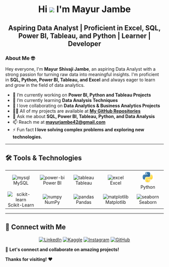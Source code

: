 <h1 align="center">Hi <img loading="lazy" src="https://raw.githubusercontent.com/iampavangandhi/iampavangandhi/master/gifs/Hi.gif" width="28px"/> I'm Mayur Jambe</h1>

<h2 align="center">Aspiring Data Analyst | Proficient in Excel, SQL, Power BI, Tableau, and Python | Learner | Developer</h2>

### About Me 🤓
Hey everyone, I'm **Mayur Shivaji Jambe**, an aspiring Data Analyst with a strong passion for turning raw data into meaningful insights. I'm proficient in **SQL, Python, Power BI, Tableau, and Excel** and always eager to learn and grow in the field of data analytics.

- 🔭 I’m currently working on **Power BI, Python and Tableau Projects**  
- 🌱 I’m currently learning **Data Analysis Techniques**  
- 👯 I love collaborating on **Data Analytics & Business Analytics Projects**  
- 👨‍💻 All of my projects are available at **[My GitHub Repositories](https://github.com/mayur-42?tab=repositories)**  
- 💬 Ask me about **SQL, Power BI, Tableau, Python, and Data Analysis**  
- 📫 Reach me at **mayurjambe42@gmail.com**  
- ⚡ Fun fact **I love solving complex problems and exploring new technologies.**  
  
---

## 🛠️ Tools & Technologies

<table align="center">
  <tr>
    <td align="center" width="96">
      <img src="https://www.vectorlogo.zone/logos/mysql/mysql-icon.svg" alt="mysql" width="40" height="40"/>
      <br/>MySQL
    </td>
    <td align="center" width="96">
      <img src="https://www.vectorlogo.zone/logos/microsoft_powerbi/microsoft_powerbi-icon.svg" alt="power-bi" width="40" height="40"/>
      <br/>Power BI
    </td>
    <td align="center" width="96">
      <img src="https://raw.githubusercontent.com/gilbarbara/logos/f4c8e8b933aa80ce83b6d6d387e016bf4cb4e376/logos/tableau-icon.svg" alt="tableau" width="40" height="40"/>
      <br/>Tableau
    </td>
    <td align="center" width="96">
      <img src="https://avatars.githubusercontent.com/u/44556874?s=200&v=4" alt="excel" width="40" height="40"/>
      <br/>Excel
    </td>
    <td align="center" width="96">
      <img src="https://raw.githubusercontent.com/devicons/devicon/master/icons/python/python-original.svg" alt="python" width="40" height="40"/>
      <br/>Python
    </td>
  </tr>
  <tr>
    <td align="center" width="96">
      <img src="https://upload.wikimedia.org/wikipedia/commons/0/05/Scikit_learn_logo_small.svg" alt="scikit-learn" width="40" height="40"/>
      <br/>Scikit-Learn
    </td>
    <td align="center" width="96">
      <img src="https://www.vectorlogo.zone/logos/numpy/numpy-icon.svg" alt="numpy" width="40" height="40"/>
      <br/>NumPy
    </td>
    <td align="center" width="96">
      <img src="https://raw.githubusercontent.com/simple-icons/simple-icons/master/icons/pandas.svg" alt="pandas" width="40" height="40"/>
      <br/>Pandas
    </td>
    <td align="center" width="96">
      <img src="https://upload.wikimedia.org/wikipedia/commons/thumb/0/01/Created_with_Matplotlib-logo.svg/1024px-Created_with_Matplotlib-logo.svg.png" alt="matplotlib" width="40" height="40"/>
      <br/>Matplotlib
    </td>
    <td align="center" width="96">
      <img src="https://seaborn.pydata.org/_static/logo-wide-lightbg.svg" alt="seaborn" width="80" height="40"/>
      <br/>Seaborn
    </td>
  </tr>
</table>

---

## 📢 Connect with Me
<p align="center">
<a href="https://www.linkedin.com/in/mayurjambe42/"><img align="center" src="https://cdn.jsdelivr.net/npm/simple-icons@3.0.1/icons/linkedin.svg" alt="LinkedIn" height="30" width="40" /></a>
<a href="https://www.kaggle.com/mayurjambe"><img align="center" src="https://cdn.jsdelivr.net/npm/simple-icons@3.0.1/icons/kaggle.svg" alt="Kaggle" height="30" width="40" /></a>
<a href="https://www.instagram.com/_mayurr_42"><img align="center" src="https://cdn.jsdelivr.net/npm/simple-icons@3.0.1/icons/instagram.svg" alt="Instagram" height="30" width="40" /></a>
<a href="https://github.com/mayur-42"><img align="center" src="https://cdn.jsdelivr.net/npm/simple-icons@3.0.1/icons/github.svg" alt="GitHub" height="30" width="40" /></a>
</p>


🚀 **Let's connect and collaborate on amazing projects!**

**Thanks for visiting!** ❤️
